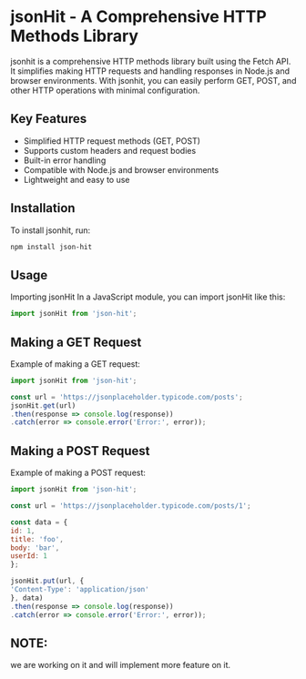 # jsonHit - A Comprehensive HTTP Methods Library

jsonhit is a comprehensive HTTP methods library built using the Fetch API. It simplifies making HTTP requests and handling responses in Node.js and browser environments. With jsonhit, you can easily perform GET, POST, and other HTTP operations with minimal configuration.

## Key Features

- Simplified HTTP request methods (GET, POST)
- Supports custom headers and request bodies
- Built-in error handling
- Compatible with Node.js and browser environments
- Lightweight and easy to use

## Installation

To install jsonhit, run:

```bash
npm install json-hit
```

## Usage

Importing jsonHit
In a JavaScript module, you can import jsonHit like this:

```javascript
import jsonHit from 'json-hit';
```

## Making a GET Request

Example of making a GET request:

```javascript
import jsonHit from 'json-hit';

const url = 'https://jsonplaceholder.typicode.com/posts';
jsonHit.get(url)
.then(response => console.log(response))
.catch(error => console.error('Error:', error));
```

## Making a POST Request

Example of making a POST request:

```javascript
import jsonHit from 'json-hit';

const url = 'https://jsonplaceholder.typicode.com/posts/1';

const data = {
id: 1,
title: 'foo',
body: 'bar',
userId: 1
};

jsonHit.put(url, {
'Content-Type': 'application/json'
}, data)
.then(response => console.log(response))
.catch(error => console.error('Error:', error));
```

## NOTE:

we are working on it and will implement more feature on it.
